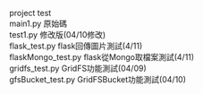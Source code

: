 project test  
main1.py 原始碼  
test1.py 修改版(04/10修改)  
flask_test.py flask回傳圖片測試(4/11)  
flaskMongo_test.py flask從Mongo取檔案測試(4/11)  
gridfs_test.py GridFS功能測試(04/09)  
gfsBucket_test.py GridFSBucket功能測試(04/10)  